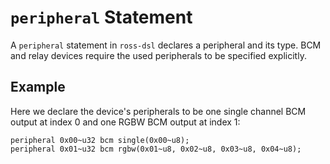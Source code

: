 # `peripheral` Statement
A `peripheral` statement in `ross-dsl` declares a peripheral and its type. BCM and relay devices require the used peripherals to be specified explicitly.

## Example
Here we declare the device's peripherals to be one single channel BCM output at index 0 and one RGBW BCM output at index 1:
```
peripheral 0x00~u32 bcm single(0x00~u8);
peripheral 0x01~u32 bcm rgbw(0x01~u8, 0x02~u8, 0x03~u8, 0x04~u8);
```
